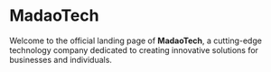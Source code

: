 # MadaoTech

Welcome to the official landing page of **MadaoTech**, a cutting-edge technology company dedicated to creating innovative solutions for businesses and individuals.
